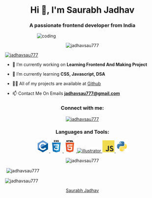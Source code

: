 <h1 align="center">Hi 👋, I'm Saurabh Jadhav</h1>
<h3 align="center">A passionate frontend developer from India</h3>

<img align="right" width="400" src="https://cdn.dribbble.com/userupload/3898109/file/original-1e15ac48305378a87fc4997b2ad4c0ee.gif" alt="coding">
 
</br>

<p align="center"> <img src="https://komarev.com/ghpvc/?username=jadhavsau777&label=Profile%20views&color=0e75b6&style=flat" alt="jadhavsau777"/> </p>

<p align="left"> <a href="https://github.com/ryo-ma/github-profile-trophy"><img src="https://github-profile-trophy.vercel.app/?username=jadhavsau777" alt="jadhavsau777" /></a> </p>

- 🔭 I’m currently working on **Learning Frontend And Making Project**

- 🌱 I’m currently learning **CSS, Javascript, DSA**

- 👨‍💻 All of my projects are available at [Github](Github)

- 📫 Contact Me On Emails **jadhavsau777@gmail.com**

<h3 align="center">Connect with me:</h3>
<p align="center">
<a href="https://twitter.com/jadhavsau777" target="blank"><img align="center" src="https://raw.githubusercontent.com/rahuldkjain/github-profile-readme-generator/master/src/images/icons/Social/twitter.svg" alt="jadhavsau777" height="30" width="40"></a>

</p>

<h3 align="center">Languages and Tools:</h3>
<p align="center"> <a href="https://www.cprogramming.com/" target="_blank" rel="noreferrer"> <img src="https://raw.githubusercontent.com/devicons/devicon/master/icons/c/c-original.svg" alt="c" width="40" height="40"/> </a> <a href="https://www.w3schools.com/css/" target="_blank" rel="noreferrer"> <img src="https://raw.githubusercontent.com/devicons/devicon/master/icons/css3/css3-original-wordmark.svg" alt="css3" width="40" height="40"/> </a> <a href="https://www.w3.org/html/" target="_blank" rel="noreferrer"> <img src="https://raw.githubusercontent.com/devicons/devicon/master/icons/html5/html5-original-wordmark.svg" alt="html5" width="40" height="40"/> </a> <a href="https://www.adobe.com/in/products/illustrator.html" target="_blank" rel="noreferrer"> <img src="https://www.vectorlogo.zone/logos/adobe_illustrator/adobe_illustrator-icon.svg" alt="illustrator" width="40" height="40"/> </a> <a href="https://developer.mozilla.org/en-US/docs/Web/JavaScript" target="_blank" rel="noreferrer"> <img src="https://raw.githubusercontent.com/devicons/devicon/master/icons/javascript/javascript-original.svg" alt="javascript" width="40" height="40"/> </a> <a href="https://www.python.org" target="_blank" rel="noreferrer"> <img src="https://raw.githubusercontent.com/devicons/devicon/master/icons/python/python-original.svg" alt="python" width="40" height="40"/> </a> </p>

<p align="center"><img align="center" src="https://github-readme-stats.vercel.app/api/top-langs?username=jadhavsau777&show_icons=true&locale=en&layout=compact" alt="jadhavsau777" /></p>

<p>&nbsp;<img align="center" src="https://github-readme-stats.vercel.app/api?username=jadhavsau777&show_icons=true&locale=en" alt="jadhavsau777" /></p>

<p><img align="center" src="https://github-readme-streak-stats.herokuapp.com/?user=jadhavsau777&" alt="jadhavsau777" /></p>


<div class="badge-base LI-profile-badge" data-locale="en_US" data-size="medium" data-theme="dark" data-type="VERTICAL" data-vanity="jadhavsau777" data-version="v1" align="center"><a class="badge-base__link LI-simple-link" href="https://in.linkedin.com/in/jadhavsau777?trk=profile-badge">Saurabh Jadhav</a></div>


              
